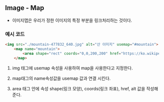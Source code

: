 ## Image - Map

- 이미지맵은 우리가 정한 이미지의 특정 부분을 링크처리하는 것이다.

### 예시 코드

```html
<img src="./mountain-477832_640.jpg" alt="산 이미지" usemap="#mountain">
    <map name="mountain">
        <area shape="rect" coords="0,0,200,200" href="https://ko.wikipedia.org/wiki/%EC%82%B0" alt="https://ko.wikipedia.org/wiki/%EC%82%B0">    
    </map>
```

1. img 태그에 usemap 속성을 사용하여 map을 사용한다고 지정한다.

1. map태그의 name속성값을 usemap 값과 연결 시킨다.

1. area 태그 안에 속성 shape(링크 모양), coords(링크 좌표), href, alt 값을 작성해준다.
  


